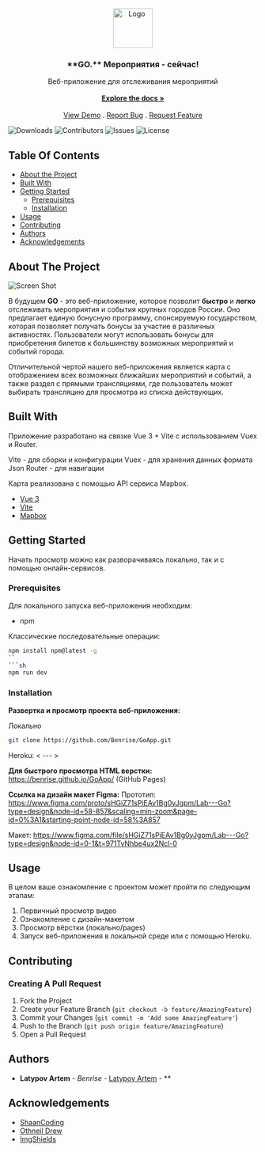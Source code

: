 <br/>
<p align="center">
  <a href="https://github.com/Benrise/https://github.com/Benrise/GoApp">
    <img src="images/logo.png" alt="Logo" width="80" height="80">
  </a>

  <h3 align="center">**GO.** 
Мероприятия - сейчас!</h3>

  <p align="center">
    Веб-приложение для отслеживания мероприятий
    <br/>
    <br/>
    <a href="https://github.com/Benrise/https://github.com/Benrise/GoApp"><strong>Explore the docs »</strong></a>
    <br/>
    <br/>
    <a href="https://github.com/Benrise/https://github.com/Benrise/GoApp">View Demo</a>
    .
    <a href="https://github.com/Benrise/https://github.com/Benrise/GoApp/issues">Report Bug</a>
    .
    <a href="https://github.com/Benrise/https://github.com/Benrise/GoApp/issues">Request Feature</a>
  </p>
</p>

![Downloads](https://img.shields.io/github/downloads/Benrise/https://github.com/Benrise/GoApp/total) ![Contributors](https://img.shields.io/github/contributors/Benrise/https://github.com/Benrise/GoApp?color=dark-green) ![Issues](https://img.shields.io/github/issues/Benrise/https://github.com/Benrise/GoApp) ![License](https://img.shields.io/github/license/Benrise/https://github.com/Benrise/GoApp) 

## Table Of Contents

* [About the Project](#about-the-project)
* [Built With](#built-with)
* [Getting Started](#getting-started)
  * [Prerequisites](#prerequisites)
  * [Installation](#installation)
* [Usage](#usage)
* [Contributing](#contributing)
* [Authors](#authors)
* [Acknowledgements](#acknowledgements)

## About The Project

![Screen Shot](images/screenshot.png)

В будущем **GO** - это веб-приложение, которое позволит **быстро** и **легко** отслеживать мероприятия и события крупных городов России. Оно предлагает единую бонусную программу, спонсируемую государством, которая позволяет получать бонусы за участие в различных активностях. Пользователи могут использовать бонусы для приобретения билетов к большинству возможных мероприятий и событий города. 

Отличительной чертой нашего веб-приложения является карта с отображением всех возможных ближайших мероприятий и событий, а также раздел с прямыми трансляциями, где пользователь может выбирать трансляцию для просмотра из списка действующих.

## Built With

Приложение разработано на связке Vue 3 + Vite с использованием Vuex и Router.

Vite - для сборки и конфигурации
Vuex - для хранения данных формата Json
Router - для навигации

Карта реализована с помощью API сервиса Mapbox.

* [Vue 3](https://ru.vuejs.org/)
* [Vite](https://vitejs.ru/)
* [Mapbox](https://www.mapbox.com/)

## Getting Started

Начать просмотр можно как разворачиваясь локально, так и с помощью онлайн-сервисов.

### Prerequisites

Для локального запуска веб-приложения необходим:

* npm

Классические последовательные операции:
```sh
npm install npm@latest -g
``
```sh
npm run dev
```

### Installation

**Развертка и просмотр проекта веб-приложения:**

Локально
```sh
git clone https://github.com/Benrise/GoApp.git
```
Heroku:
< --- >

**Для быстрого просмотра HTML верстки:**
https://benrise.github.io/GoApp/ (GitHub Pages)

**Ссылка на дизайн макет Figma:**
Прототип: https://www.figma.com/proto/sHGiZ71sPiEAv1Bg0yJgpm/Lab---Go?type=design&node-id=58-857&scaling=min-zoom&page-id=0%3A1&starting-point-node-id=58%3A857

Макет: 
https://www.figma.com/file/sHGiZ71sPiEAv1Bg0yJgpm/Lab---Go?type=design&node-id=0-1&t=971TvNhbe4ux2Ncl-0



## Usage

В целом ваше ознакомление с проектом может пройти по следующим этапам:
1. Первичный просмотр видео
2. Ознакомление с дизайн-макетом 
3. Просмотр вёрстки (локально/pages)
4. Запуск веб-приложения в локальной среде или с помощью Heroku.

## Contributing



### Creating A Pull Request

1. Fork the Project
2. Create your Feature Branch (`git checkout -b feature/AmazingFeature`)
3. Commit your Changes (`git commit -m 'Add some AmazingFeature'`)
4. Push to the Branch (`git push origin feature/AmazingFeature`)
5. Open a Pull Request

## Authors

* **Latypov Artem** - *Benrise* - [Latypov Artem](https://github.com/Benrise) - **

## Acknowledgements

* [ShaanCoding](https://github.com/ShaanCoding/)
* [Othneil Drew](https://github.com/othneildrew/Best-README-Template)
* [ImgShields](https://shields.io/)
